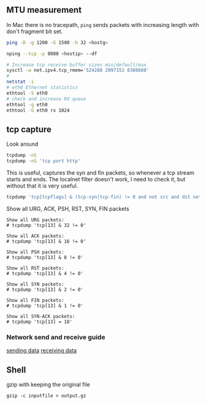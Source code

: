 ## MTU measurement

In Mac there is no tracepath, `ping` sends packets with increasing length with don't fragment bit set.

```bash
ping -D -g 1200 -G 1500 -h 32 <hostg>
```

```bash
nping --tcp -p 8080 <hostip> --df
```

```bash
# Increase tcp receive buffer sizes min/default/max
sysctl -w net.ipv4.tcp_rmem='524288 2097152 8388608'
#
netstat -i
# eth0 Ethernet statistics
ethtool -S eth0
# check and increase RX queue
ethtool -g eth0
ethtool -G eth0 rx 1024
```

## tcp capture

Look around

```bash
tcpdump -nS
tcpdump -nS 'tcp port http'
```

This is useful, captures the syn and fin packets, so whenever a tcp stream starts and ends.
The localnet filter doesn't work, I need to check it, but without that it is very useful.

```bash
tcpdump 'tcp[tcpflags] & (tcp-syn|tcp-fin) != 0 and not src and dst net 10.3.60/24'
```

Show all URG, ACK, PSH, RST, SYN, FIN packets

```
Show all URG packets:
# tcpdump 'tcp[13] & 32 != 0'

Show all ACK packets:
# tcpdump 'tcp[13] & 16 != 0'

Show all PSH packets:
# tcpdump 'tcp[13] & 8 != 0'

Show all RST packets:
# tcpdump 'tcp[13] & 4 != 0'

Show all SYN packets:
# tcpdump 'tcp[13] & 2 != 0'

Show all FIN packets:
# tcpdump 'tcp[13] & 1 != 0'

Show all SYN-ACK packets:
# tcpdump 'tcp[13] = 18'
```

### Network send and receive guide

[sending data](https://blog.packagecloud.io/eng/2017/02/06/monitoring-tuning-linux-networking-stack-sending-data/)
[receiving data](https://blog.packagecloud.io/eng/2016/06/22/monitoring-tuning-linux-networking-stack-receiving-data/)

## Shell

gzip with keeping the original file

```
gzip -c inputfile > output.gz
```
